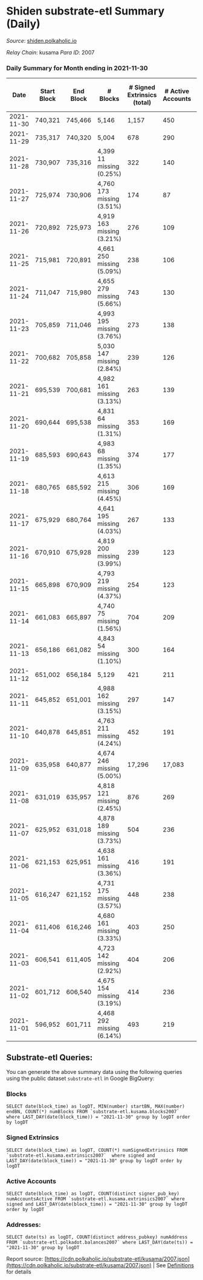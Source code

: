 # Shiden substrate-etl Summary (Daily)

_Source_: [shiden.polkaholic.io](https://shiden.polkaholic.io)

*Relay Chain*: kusama
*Para ID*: 2007



### Daily Summary for Month ending in 2021-11-30


| Date | Start Block | End Block | # Blocks | # Signed Extrinsics (total) | # Active Accounts | # Passive | # New | # Addresses with Balances | # Events | # Transfers | # XCM Transfers In | # XCM Transfers Out |
| ---- | ----------- | --------- | -------- | --------------------------- | ----------------- | --------- | ----- | ------------------------- | -------- | ----------- | ------------------ | ------------------- |
| 2021-11-30 | 740,321 | 745,466 | 5,146  | 1,157 | 450 |  |  | 31,176 | 114,233 | 6,817 ($1,904,985.06) |   |   |
| 2021-11-29 | 735,317 | 740,320 | 5,004  | 678 | 290 |  |  |  | 70,761 | 6,104 ($588,288.56) |   |   |
| 2021-11-28 | 730,907 | 735,316 | 4,399 11 missing (0.25%) | 322 | 140 |  |  |  | 35,959 | 4,594 ($156,713.56) |   |   |
| 2021-11-27 | 725,974 | 730,906 | 4,760 173 missing (3.51%) | 174 | 87 |  |  |  | 30,147 | 5,666 ($719,304.79) |   |   |
| 2021-11-26 | 720,892 | 725,973 | 4,919 163 missing (3.21%) | 276 | 109 |  |  |  | 39,392 | 5,985 ($1,418,867.31) |   |   |
| 2021-11-25 | 715,981 | 720,891 | 4,661 250 missing (5.09%) | 238 | 106 |  |  |  | 45,417 | 5,697 ($622,100.04) |   |   |
| 2021-11-24 | 711,047 | 715,980 | 4,655 279 missing (5.66%) | 743 | 130 |  |  |  | 32,577 | 5,979 ($5,066,827.17) |   |   |
| 2021-11-23 | 705,859 | 711,046 | 4,993 195 missing (3.76%) | 273 | 138 |  |  |  | 34,006 | 5,778 ($1,144,617.31) |   |   |
| 2021-11-22 | 700,682 | 705,858 | 5,030 147 missing (2.84%) | 239 | 126 |  |  |  | 39,054 | 6,130 ($621,455.79) |   |   |
| 2021-11-21 | 695,539 | 700,681 | 4,982 161 missing (3.13%) | 263 | 139 |  |  |  | 31,768 | 5,758 ($473,691.45) |   |   |
| 2021-11-20 | 690,644 | 695,538 | 4,831 64 missing (1.31%) | 353 | 169 |  |  |  | 19,473 | 4,281 ($227,252.18) |   |   |
| 2021-11-19 | 685,593 | 690,643 | 4,983 68 missing (1.35%) | 374 | 177 |  |  |  | 17,595 | 4,231 ($441,673.10) |   |   |
| 2021-11-18 | 680,765 | 685,592 | 4,613 215 missing (4.45%) | 306 | 169 |  |  |  | 26,662 | 5,577 ($1,284,428.95) |   |   |
| 2021-11-17 | 675,929 | 680,764 | 4,641 195 missing (4.03%) | 267 | 133 |  |  |  | 37,486 | 5,554 ($1,251,286.43) |   |   |
| 2021-11-16 | 670,910 | 675,928 | 4,819 200 missing (3.99%) | 239 | 123 |  |  |  | 27,635 | 5,483 ($9,239,061.29) |   |   |
| 2021-11-15 | 665,898 | 670,909 | 4,793 219 missing (4.37%) | 254 | 123 |  |  |  | 30,877 | 5,782 ($828,747.75) |   |   |
| 2021-11-14 | 661,083 | 665,897 | 4,740 75 missing (1.56%) | 704 | 209 |  |  |  | 19,936 | 4,453 ($628,929.94) |   |   |
| 2021-11-13 | 656,186 | 661,082 | 4,843 54 missing (1.10%) | 300 | 164 |  |  |  | 16,433 | 4,229 ($575,522.89) |   |   |
| 2021-11-12 | 651,002 | 656,184 | 5,129  | 421 | 211 |  |  |  | 20,133 | 4,399 ($1,287,248.78) |   |   |
| 2021-11-11 | 645,852 | 651,001 | 4,988 162 missing (3.15%) | 297 | 147 |  |  |  | 32,840 | 5,992 ($757,153.68) |   |   |
| 2021-11-10 | 640,878 | 645,851 | 4,763 211 missing (4.24%) | 452 | 191 |  |  |  | 40,209 | 6,548 ($1,053,499.43) |   |   |
| 2021-11-09 | 635,958 | 640,877 | 4,674 246 missing (5.00%) | 17,296 | 17,083 |  |  |  | 97,041 | 22,963 ($2,715,849.36) |   |   |
| 2021-11-08 | 631,019 | 635,957 | 4,818 121 missing (2.45%) | 876 | 269 |  |  |  | 70,101 | 19,092 ($677,640.26) |   |   |
| 2021-11-07 | 625,952 | 631,018 | 4,878 189 missing (3.73%) | 504 | 236 |  |  |  | 14,665 | 3,355 ($867,968.90) |   |   |
| 2021-11-06 | 621,153 | 625,951 | 4,638 161 missing (3.36%) | 416 | 191 |  |  |  | 12,276 | 3,092 ($750,472.71) |   |   |
| 2021-11-05 | 616,247 | 621,152 | 4,731 175 missing (3.57%) | 448 | 238 |  |  |  | 14,814 | 3,603 ($532,868.57) |   |   |
| 2021-11-04 | 611,406 | 616,246 | 4,680 161 missing (3.33%) | 403 | 250 |  |  |  | 14,025 | 3,523 ($323,024.85) |   |   |
| 2021-11-03 | 606,541 | 611,405 | 4,723 142 missing (2.92%) | 404 | 206 |  |  |  | 10,597 | 3,129 ($573,552.07) |   |   |
| 2021-11-02 | 601,712 | 606,540 | 4,675 154 missing (3.19%) | 414 | 236 |  |  |  | 11,952 | 3,064 ($2,949,880.37) |   |   |
| 2021-11-01 | 596,952 | 601,711 | 4,468 292 missing (6.14%) | 493 | 219 |  |  |  | 38,479 | 6,669 ($1,666,581.76) |   |   |

## Substrate-etl Queries:
You can generate the above summary data using the following queries using the public dataset `substrate-etl` in Google BigQuery:


### Blocks
```
SELECT date(block_time) as logDT, MIN(number) startBN, MAX(number) endBN, COUNT(*) numBlocks FROM `substrate-etl.kusama.blocks2007`  where LAST_DAY(date(block_time)) = "2021-11-30" group by logDT order by logDT
```


### Signed Extrinsics
```
SELECT date(block_time) as logDT, COUNT(*) numSignedExtrinsics FROM `substrate-etl.kusama.extrinsics2007`  where signed and LAST_DAY(date(block_time)) = "2021-11-30" group by logDT order by logDT
```


### Active Accounts
```
SELECT date(block_time) as logDT, COUNT(distinct signer_pub_key) numAccountsActive FROM `substrate-etl.kusama.extrinsics2007` where signed and LAST_DAY(date(block_time)) = "2021-11-30" group by logDT order by logDT
```


### Addresses:
```
SELECT date(ts) as logDT, COUNT(distinct address_pubkey) numAddress FROM `substrate-etl.polkadot.balances2007` where LAST_DAY(date(ts)) = "2021-11-30" group by logDT
```



Report source: [https://cdn.polkaholic.io/substrate-etl/kusama/2007.json](https://cdn.polkaholic.io/substrate-etl/kusama/2007.json) | See [Definitions](/DEFINITIONS.md) for details
